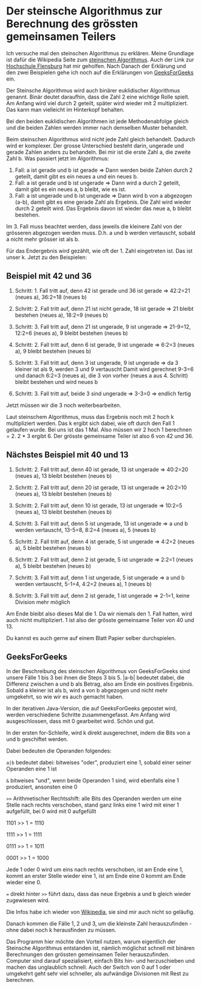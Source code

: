 # Der steinsche Algorithmus zur Berechnung des grössten gemeinsamen Teilers #

Ich versuche mal den steinschen Algorithmus zu erklären. Meine Grundlage ist dafür die Wikipedia Seite zum [steinschen Algorithmus](https://de.wikipedia.org/wiki/Steinscher_Algorithmus). Auch der Link zur [Hochschule Flensburg](https://www.inf.hs-flensburg.de/lang/krypto/algo/ggt-stein-algorithmus.htm) hat mir geholfen. Nach Danach der Erklärung und den zwei Beispielen gehe ich noch auf die Erklärungen von [GeeksForGeeks](https://www.geeksforgeeks.org/steins-algorithm-for-finding-gcd) ein.

Der Steinsche Algorithmus wird auch binärer euklidischer Algorithmus genannt. Binär deutet daraufhin, dass die Zahl 2 eine wichtige Rolle spielt. Am Anfang wird viel durch 2 geteilt, später wird wieder mit 2 multipliziert. Das kann man vielleicht im Hinterkopf behalten.

Bei den beiden euklidischen Algorithmen ist jede Methodenabfolge gleich und die beiden Zahlen werden immer nach demselben Muster behandelt.

Beim steinschen Algorithmus wird nicht jede Zahl gleich behandelt. Dadurch wird er komplexer. Der grosse Unterschied besteht darin, ungerade und gerade Zahlen anders zu behandeln. Bei mir ist die erste Zahl a, die zweite Zahl b. Was passiert jetzt im Algorithmus:

1. Fall: a ist gerade und b ist gerade => Dann werden beide Zahlen durch 2 geteilt, damit gibt es ein neues a und ein neues b.
2. Fall: a ist gerade und b ist ungerade => Dann wird a durch 2 geteilt, damit gibt es ein neues a, b bleibt, wie es ist.
3. Fall: a ist ungerade und b ist ungerade => Dann wird b von a abgezogen (a-b), damit gibt es eine gerade Zahl als Ergebnis. Die Zahl wird wieder durch 2 geteilt wird. Das Ergebnis davon ist wieder das neue a, b bleibt bestehen.

Im 3. Fall muss beachtet werden, dass jeweils die kleinere Zahl von der grösseren abgezogen werden muss. D.h. a und b werden vertauscht, sobald a nicht mehr grösser ist als b.

Für das Endergebnis wird gezählt, wie oft der 1. Zahl eingetreten ist. Das ist unser k. Jetzt zu den Beispielen:

## Beispiel mit 42 und 36 ##

1. Schritt: 1. Fall tritt auf, denn 42 ist gerade und 36 ist gerade => 42:2=21 (neues a), 36:2=18 (neues b)

2. Schritt: 2. Fall tritt auf, denn 21 ist nicht gerade, 18 ist gerade => 21 bleibt bestehen (neues a), 18:2=9 (neues b)

3. Schritt: 3. Fall tritt auf, denn 21 ist ungerade, 9 ist ungerade => 21-9=12, 12:2=6 (neues a), 9 bleibt bestehen (neues b)

4. Schritt: 2. Fall tritt auf, denn 6 ist gerade, 9 ist ungerade => 6:2=3 (neues a), 9 bleibt bestehen (neues b)

5. Schritt: 3. Fall tritt auf, denn 3 ist ungerade, 9 ist ungerade => da 3 kleiner ist als 9, werden 3 und 9 vertauscht
Damit wird gerechnet 9-3=6 und danach 6:2=3 (neues a), die 3 von vorher (neues a aus 4. Schritt) bleibt bestehen und wird neues b

6. Schritt: 3. Fall tritt auf, beide 3 sind ungerade => 3-3=0 => endlich fertig

Jetzt müssen wir die 3 noch weiterbearbeiten.

Laut steinschem Algorithmus, muss das Ergebnis noch mit 2 hoch k multipliziert werden. 
Das k ergibt sich dabei, wie oft durch den Fall 1 gelaufen wurde. Bei uns ist das 1 Mal.
Also müssen wir 2 hoch 1 berechnen = 2.
2 * 3 ergibt 6. Der grösste gemeinsame Teiler ist also 6 von 42 und 36.


## Nächstes Beispiel mit 40 und 13 ## 

1. Schritt: 2. Fall tritt auf, denn 40 ist gerade, 13 ist ungerade => 40:2=20 (neues a), 13 bleibt bestehen (neues b)

2. Schritt: 2. Fall tritt auf, denn 20 ist gerade, 13 ist ungerade => 20:2=10 (neues a), 13 bleibt bestehen (neues b)

3. Schritt: 2. Fall tritt auf, denn 10 ist gerade, 13 ist ungerade => 10:2=5 (neues a), 13 bleibt bestehen (neues b)

4. Schritt: 3. Fall tritt auf, denn 5 ist ungerade, 13 ist ungerade => a und b werden vertauscht, 13-5=8, 8:2=4 (neues a), 5 (neues b)

5. Schritt: 2. Fall tritt auf, denn 4 ist gerade, 5 ist ungerade => 4:2=2 (neues a), 5 bleibt bestehen (neues b)

6. Schritt: 2. Fall tritt auf, denn 2 ist gerade, 5 ist ungerade => 2:2=1 (neues a), 5 bleibt bestehen (neues b)

7. Schritt: 3. Fall tritt auf, denn 1 ist ungerade, 5 ist ungerade => a und b werden vertauscht, 5-1=4, 4:2=2 (neues a), 1 (neues b)

8. Schritt: 3. Fall tritt auf, denn 2 ist gerade, 1 ist ungerade => 2-1=1, keine Division mehr möglich

Am Ende bleibt also dieses Mal die 1. Da wir niemals den 1. Fall hatten, wird auch nicht multipliziert. 1 ist also der grösste gemeinsame Teiler von 40 und 13.

Du kannst es auch gerne auf einem Blatt Papier selber durchspielen.

## GeeksForGeeks ##
 
In der Beschreibung des steinschen Algorithmus von GeeksForGeeks sind unsere Fälle 1 bis 3 bei ihnen die Steps 3 bis 5. |a-b| bedeutet dabei, die Differenz zwischen a und b als Betrag, also am Ende ein positives Ergebnis. Sobald a kleiner ist als b, wird a von b abgezogen und nicht mehr umgekehrt, so wie wir es auch gemacht haben.

In der iterativen Java-Version, die auf GeeksForGeeks gepostet wird, werden verschiedene Schritte zusammengefasst.
Am Anfang wird ausgeschlossen, dass mit 0 gearbeitet wird. Schön und gut.

In der ersten for-Schleife, wird k direkt ausgerechnet, indem die Bits von a und b geschiftet werden.

Dabei bedeuten die Operanden folgendes:

`a|b` bedeutet dabei: bitweises "oder", produziert eine 1, sobald einer seiner Operanden eine 1 ist

`&` 	bitweises "und", wenn beide Operanden 1 sind, wird ebenfalls eine 1 produziert, ansonsten eine 0

`>>`	Arithmetischer Rechtsshift: alle Bits des Operanden werden um eine Stelle nach rechts verschoben, stand ganz links eine 1 wird mit einer 1 aufgefüllt, bei 0 wird mit 0 aufgefüllt

1101 >> 1 = 1110

1111 >> 1 = 1111

0111 >> 1 = 1011

0001 >> 1 = 1000

Jede 1 oder 0 wird um eins nach rechts verschoben, ist am Ende eine 1, kommt an erster Stelle wieder eine 1, ist am Ende eine 0 kommt am Ende wieder eine 0.

`=` direkt hinter `>>` führt dazu, dass das neue Ergebnis a und b gleich wieder zugewiesen wird.

Die Infos habe ich wieder von [Wikipedia](https://de.wikibooks.org/wiki/Java_Standard:_Operatoren), sie sind mir auch nicht so geläufig.

Danach kommen die Fälle 1, 2 und 3, um die kleinste Zahl herauszufinden - ohne dabei noch k herausfinden zu müssen.

Das Programm hier möchte den Vorteil nutzen, warum eigentlich der Steinsche Algorithmus entstanden ist, nämlich möglichst schnell mit binären Berechnungen den grössten gemeinsamen Teiler herauszufinden. Computer sind darauf spezialisiert, einfach Bits hin- und herzuschieben und machen das unglaublich schnell. Auch der Switch von 0 auf 1 oder umgekehrt geht sehr viel schneller, als aufwändige Divisionen mit Rest zu berechnen. 


